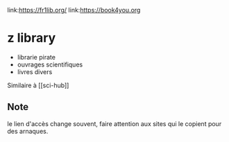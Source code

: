 link:https://fr1lib.org/
link:https://book4you.org
# z library
 - librarie pirate
 - ouvrages scientifiques
 - livres divers

Similaire à [[sci-hub]]

## Note
le lien d'accès change souvent, faire attention aux sites qui le copient pour des arnaques.
